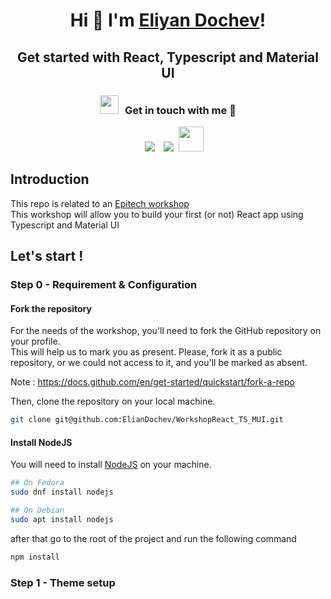 <h1 align="center">Hi 👋 I'm <a href="https://github.com/ElianDochev" target="blank">
Eliyan Dochev</a>!</h1>
<h2 align="center">Get started with React, Typescript and Material UI</h3>

<h3 align="center" > <img src="https://media.giphy.com/media/iY8CRBdQXODJSCERIr/giphy.gif" width="30" height="30" style="margin-right: 10px;">Get in touch with me 🤝 </h3>

<p align="center">

 <div align="center"  class="icons-social" style="margin-left: 10px;">
        <a style="margin-left: 10px;"  target="_blank" href="https://www.linkedin.com/in/elian-dochev-8a53a9250/">
			<img src="https://img.icons8.com/doodle/40/000000/linkedin--v2.png"></a>
        <a style="margin-left: 10px;" target="_blank" href="https://github.com/ElianDochev">
		<img src="https://img.icons8.com/doodle/40/000000/github--v1.png"></a>
		<a style="margin-left: 5px;" target="_blank" href="mailto:eliyan.dochev@epitech.eu">
					<img style="width: 40px; height: 40px" src="https://icons8.com/icon/1fmYJMlAzKXa/microsoft-outlook" ></a>
      </div>
</p>

## Introduction

This repo is related to an [Epitech workshop](https://www.epitech.eu/) </br>
This workshop will allow you to build your first (or not) React app using Typescript and Material UI</br>

## Let's start !

### Step 0 - Requirement & Configuration

#### Fork the repository

For the needs of the workshop, you'll need to fork the GitHub repository on your profile.</br>
This will help us to mark you as present.
Please, fork it as a public repository, or we could not access to it, and you'll be marked as absent.

Note : https://docs.github.com/en/get-started/quickstart/fork-a-repo

Then, clone the repository on your local machine.

```bash
git clone git@github.com:ElianDochev/WorkshopReact_TS_MUI.git
```

#### Install NodeJS

You will need to install [NodeJS](https://nodejs.org/en) on your machine.</br>

```bash
## On Fedora
sudo dnf install nodejs

## On Debian
sudo apt install nodejs
```

after that go to the root of the project and run the following command

```bash
npm install
```

### Step 1 - Theme setup
